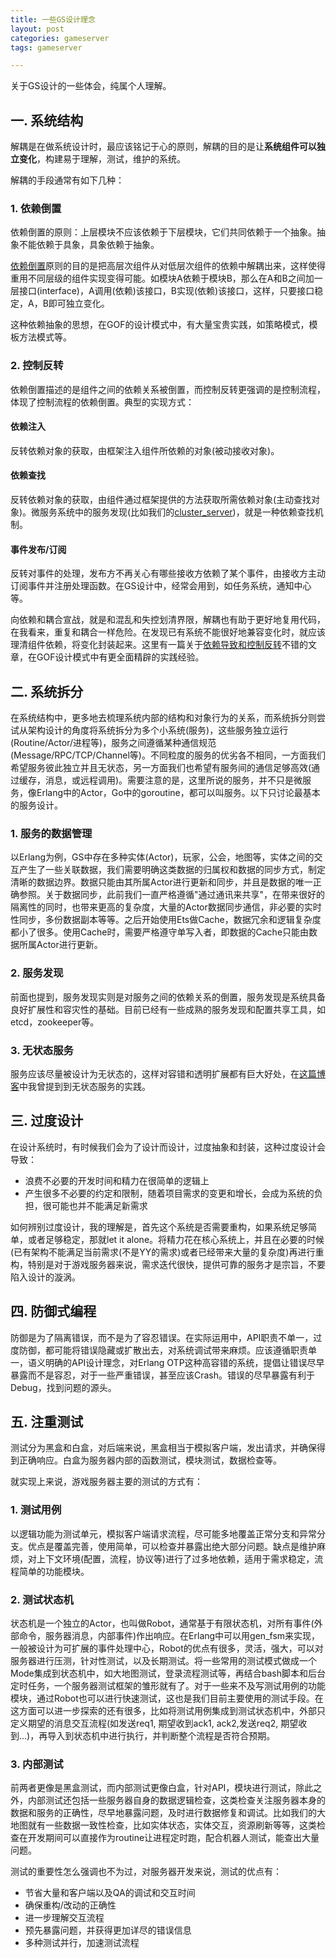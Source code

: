 ```yaml
---
title: 一些GS设计理念
layout: post
categories: gameserver
tags: gameserver

---
```

关于GS设计的一些体会，纯属个人理解。

## 一. 系统结构

解耦是在做系统设计时，最应该铭记于心的原则，解耦的目的是让**系统组件可以独立变化**，构建易于理解，测试，维护的系统。

解耦的手段通常有如下几种：

### 1. 依赖倒置

依赖倒置的原则：上层模块不应该依赖于下层模块，它们共同依赖于一个抽象。抽象不能依赖于具象，具象依赖于抽象。

[依赖倒置][]原则的目的是把高层次组件从对低层次组件的依赖中解耦出来，这样使得重用不同层级的组件实现变得可能。如模块A依赖于模块B，那么在A和B之间加一层接口(interface)，A调用(依赖)该接口，B实现(依赖)该接口，这样，只要接口稳定，A，B即可独立变化。

这种依赖抽象的思想，在GOF的设计模式中，有大量宝贵实践，如策略模式，模板方法模式等。

<!--more-->

### 2. 控制反转

依赖倒置描述的是组件之间的依赖关系被倒置，而控制反转更强调的是控制流程，体现了控制流程的依赖倒置。典型的实现方式：

#### 依赖注入

反转依赖对象的获取，由框架注入组件所依赖的对象(被动接收对象)。

#### 依赖查找

反转依赖对象的获取，由组件通过框架提供的方法获取所需依赖对象(主动查找对象)。微服务系统中的服务发现(比如我们的[cluster_server][])，就是一种依赖查找机制。

#### 事件发布/订阅

反转对事件的处理，发布方不再关心有哪些接收方依赖了某个事件，由接收方主动订阅事件并注册处理函数。在GS设计中，经常会用到，如任务系统，通知中心等。

向依赖和耦合宣战，就是和混乱和失控划清界限，解耦也有助于更好地复用代码，在我看来，重复和耦合一样危险。在发现已有系统不能很好地兼容变化时，就应该理清组件依赖，将变化封装起来。这里有一篇关于[依赖导致和控制反转][ref 1]不错的文章，在GOF设计模式中有更全面精辟的实践经验。

## 二. 系统拆分

在系统结构中，更多地去梳理系统内部的结构和对象行为的关系，而系统拆分则尝试从架构设计的角度将系统拆分为多个小系统(服务)，这些服务独立运行(Routine/Actor/进程等)，服务之间遵循某种通信规范(Message/RPC/TCP/Channel等)。不同粒度的服务的优劣各不相同，一方面我们希望服务彼此独立并且无状态，另一方面我们也希望有服务间的通信足够高效(通过缓存，消息，或远程调用)。需要注意的是，这里所说的服务，并不只是微服务，像Erlang中的Actor，Go中的goroutine，都可以叫服务。以下只讨论最基本的服务设计。

### 1. 服务的数据管理

以Erlang为例，GS中存在多种实体(Actor)，玩家，公会，地图等，实体之间的交互产生了一些关联数据，我们需要明确这类数据的归属权和数据的同步方式，制定清晰的数据边界。数据只能由其所属Actor进行更新和同步，并且是数据的唯一正确参照。关于数据同步，此前我们一直严格遵循"通过通讯来共享"，在带来很好的隔离性的同时，也带来更高的复杂度，大量的Actor数据同步通信，非必要的实时性同步，多份数据副本等等。之后开始使用Ets做Cache，数据冗余和逻辑复杂度都小了很多。使用Cache时，需要严格遵守单写入者，即数据的Cache只能由数据所属Actor进行更新。

### 2. 服务发现

前面也提到，服务发现实则是对服务之间的依赖关系的倒置，服务发现是系统具备良好扩展性和容灾性的基础。目前已经有一些成熟的服务发现和配置共享工具，如etcd，zookeeper等。

### 3. 无状态服务

服务应该尽量被设计为无状态的，这样对容错和透明扩展都有巨大好处，在[这篇博客][battle_node]中我曾提到到无状态服务的实践。


## 三. 过度设计

在设计系统时，有时候我们会为了设计而设计，过度抽象和封装，这种过度设计会导致：

- 浪费不必要的开发时间和精力在很简单的逻辑上
- 产生很多不必要的约定和限制，随着项目需求的变更和增长，会成为系统的负担，很可能也并不能满足新需求

如何辨别过度设计，我的理解是，首先这个系统是否需要重构，如果系统足够简单，或者足够稳定，那就let it alone。将精力花在核心系统上，并且在必要的时候(已有架构不能满足当前需求(不是YY的需求)或者已经带来大量的复杂度)再进行重构，特别是对于游戏服务器来说，需求迭代很快，提供可靠的服务才是宗旨，不要陷入设计的漩涡。

## 四. 防御式编程

防御是为了隔离错误，而不是为了容忍错误。在实际运用中，API职责不单一，过度防御，都可能将错误隐藏或扩散出去，对系统调试带来麻烦。应该遵循职责单一，语义明确的API设计理念，对Erlang OTP这种高容错的系统，提倡让错误尽早暴露而不是容忍，对于一些严重错误，甚至应该Crash。错误的尽早暴露有利于Debug，找到问题的源头。

## 五. 注重测试

测试分为黑盒和白盒，对后端来说，黑盒相当于模拟客户端，发出请求，并确保得到正确响应。白盒为服务器内部的函数测试，模块测试，数据检查等。

就实现上来说，游戏服务器主要的测试的方式有：

### 1. 测试用例

以逻辑功能为测试单元，模拟客户端请求流程，尽可能多地覆盖正常分支和异常分支。优点是覆盖完善，使用简单，可以检查并暴露出绝大部分问题。缺点是维护麻烦，对上下文环境(配置，流程，协议等)进行了过多地依赖，适用于需求稳定，流程简单的功能模块。

### 2. 测试状态机

状态机是一个独立的Actor，也叫做Robot，通常基于有限状态机，对所有事件(外部命令，服务器消息，内部事件)作出响应。在Erlang中可以用gen_fsm来实现，一般被设计为可扩展的事件处理中心，Robot的优点有很多，灵活，强大，可以对服务器进行压测，针对性测试，以及长期测试。将一些常用的测试模式做成一个Mode集成到状态机中，如大地图测试，登录流程测试等，再结合bash脚本和后台定时任务，一个服务器测试框架的雏形就有了。对于一些来不及写测试用例的功能模块，通过Robot也可以进行快速测试，这也是我们目前主要使用的测试手段。在这方面可以进一步探索的还有很多，比如将测试用例集成到测试状态机中，外部只定义期望的消息交互流程(如发送req1, 期望收到ack1, ack2,发送req2, 期望收到...)，再导入到状态机中进行执行，并判断整个流程是否符合预期。

### 3. 内部测试

前两者更像是黑盒测试，而内部测试更像白盒，针对API，模块进行测试，除此之外，内部测试还包括一些服务器自身的数据逻辑检查，这类检查关注服务器本身的数据和服务的正确性，尽早地暴露问题，及时进行数据修复和调试。比如我们的大地图就有一些数据一致性检查，比如实体状态，实体交互，资源刷新等等，这类检查在开发期间可以直接作为routine让进程定时跑，配合机器人测试，能查出大量问题。

测试的重要性怎么强调也不为过，对服务器开发来说，测试的优点有：

- 节省大量和客户端以及QA的调试和交互时间
- 确保重构/改动的正确性
- 进一步理解交互流程
- 预先暴露问题，并获得更加详尽的错误信息
- 多种测试并行，加速测试流程


[依赖倒置]: https://zh.wikipedia.org/wiki/%E4%BE%9D%E8%B5%96%E5%8F%8D%E8%BD%AC%E5%8E%9F%E5%88%99
[控制反转]: https://zh.wikipedia.org/wiki/%E6%8E%A7%E5%88%B6%E5%8F%8D%E8%BD%AC
[cluster_server]: http://wudaijun.com/2015/08/erlang-server-design1-cluster-server/
[battle_node]: http://wudaijun.com/2015/09/erlang-server-design2-erlang-lua-battle/
[ref 1]: http://dotnetfresh.cnblogs.com/archive/2005/06/27/181878.html
